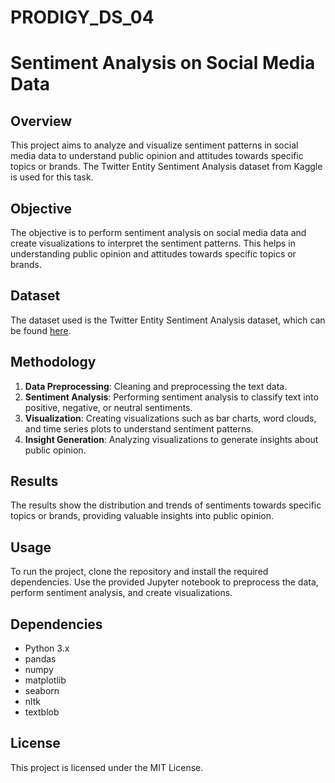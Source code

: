 # PRODIGY_DS_04

# Sentiment Analysis on Social Media Data

## Overview
This project aims to analyze and visualize sentiment patterns in social media data to understand public opinion and attitudes towards specific topics or brands. The Twitter Entity Sentiment Analysis dataset from Kaggle is used for this task.

## Objective
The objective is to perform sentiment analysis on social media data and create visualizations to interpret the sentiment patterns. This helps in understanding public opinion and attitudes towards specific topics or brands.

## Dataset
The dataset used is the Twitter Entity Sentiment Analysis dataset, which can be found [here](https://www.kaggle.com/datasets/jp797498e/twitter-entity-sentiment-analysis).

## Methodology
1. **Data Preprocessing**: Cleaning and preprocessing the text data.
2. **Sentiment Analysis**: Performing sentiment analysis to classify text into positive, negative, or neutral sentiments.
3. **Visualization**: Creating visualizations such as bar charts, word clouds, and time series plots to understand sentiment patterns.
4. **Insight Generation**: Analyzing visualizations to generate insights about public opinion.

## Results
The results show the distribution and trends of sentiments towards specific topics or brands, providing valuable insights into public opinion.

## Usage
To run the project, clone the repository and install the required dependencies. Use the provided Jupyter notebook to preprocess the data, perform sentiment analysis, and create visualizations.

## Dependencies
- Python 3.x
- pandas
- numpy
- matplotlib
- seaborn
- nltk
- textblob

## License
This project is licensed under the MIT License.
